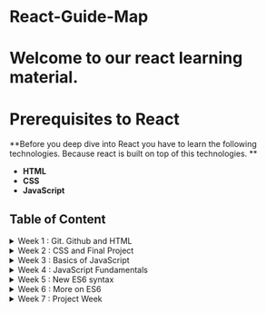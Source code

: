 # React-Guide-Map

# Welcome to our react learning material. 

# Prerequisites to React 

**Before you deep dive into React you have to learn the following technologies. Because react is built on top of this technologies.
**
- **HTML**
- **CSS**
- **JavaScript**

## Table of Content 
<!-- Week 1 Task -->

 <details>
 <summary>
 Week 1 : Git. Github and HTML 
 </summary>
<blockquote>

  <details>
 <summary>
  Day 1
 </summary>
<blockquote>

  - [Required Tools to install](Html-css/tool-installation.md)
  - [Git and Github](git-github/git-github.md)
  - [How to create github account?](https://www.youtube.com/watch?v=QUtk-Uuq9nE)
  - [Git tutorial](https://www.youtube.com/watch?v=DuQKrTweWA4&list=PLkEZWD8wbltmcZQaA0ism9k2E6MGRnHZ7)
  - [Introduction to Git and GitHub in Amharic](https://www.youtube.com/watch?v=bkf25KnxGFw&list=PL66Ka1SSCmtHMuXlmBSi0POcE7i0ui7d2)
  </blockquote>
 </details>
 <details>
 <summary>
 Day 2
 </summary>
<blockquote>

- [How to upload a project to github](https://www.youtube.com/watch?v=3Tn58KQvWtU)
- [HTML Sematics](Html-css/html.md)
- [The box model](Html-css/box-model.md)
</blockquote>
  
 </details>

 <details>
 <summary>
 Day 3
 </summary>
<blockquote>

- [The CSS box model](https://css-tricks.com/the-css-box-model/)
- [CSS Box model video](https://www.youtube.com/watch?v=rIO5326FgPE)

</blockquote>
  
 </details>

 <details>
 <summary>
 Day 4
 </summary>
<blockquote>

-  HTML Form 
   - [HTML form](https://developer.mozilla.org/en-US/docs/Learn/Forms/Your_first_form)
  - [Building forms](https://learn.shayhowe.com/html-css/building-forms/)
  -  [Client-side form validation](https://developer.mozilla.org/en-US/docs/Learn/Forms/Form_validation#using_built-in_form_validation)
</blockquote>

 </details>

<details>
 <summary>
 Day 5
 </summary>
<blockquote>

- [CSS Flex box model](Html-css/box-model.md)
- [A Complete guide to flexbox](https://css-tricks.com/snippets/css/a-guide-to-flexbox/)
  
</blockquote>

 </details>

 <details>
 <summary>
 Day 6
 </summary>
<blockquote>

- [20' flexbox video tutorial](https://www.youtube.com/watch?v=JJSoEo8JSnc)
  - [*Please build website using CSS Flexbox*](https://www.youtube.com/watch?v=SP1QMG6WPNk)
  
</blockquote>

 </details>

 <details>
 <summary>
 Day 7
 </summary>
<blockquote>

- [CSS Grid](Html-css/cssgrid.md)
- [A Complete guide to grid](https://css-tricks.com/snippets/css/complete-guide-grid/)

</blockquote>

 </details>

</blockquote>

 </details>
<!-- Week 2 Task -->
<details>
 <summary>
 Week 2 : CSS and Final Project 
 </summary>
<blockquote>
<!-- Week 2 Day 1 -->
<details>
 <summary>
 Day 1
 </summary>
<blockquote>

- [CSS grid with 18 minutes video](https://www.youtube.com/watch?v=9zBsdzdE4sM)
- [*Please Build a Responsive Grid CSS Website*](https://www.youtube.com/watch?v=moBhzSC455o)
</blockquote>

 </details>
 <!-- Week 2 Day 2 -->
 <details>
 <summary>
 Day 2
 </summary>
<blockquote>

- [Floats and Positioning](Html-css/floats-and-positioning.md)
- [How CSS float and clear works ](https://www.youtube.com/watch?v=LrdkRMZhgZg)
- [How CSS position works](https://www.youtube.com/watch?v=h_Smqpqs_1k)
</blockquote>

 </details>

 <!-- Week 2 Day 3 -->
 <details>
 <summary>
 Day 3
 </summary>
<blockquote>

- [CSS media queries](https://zellwk.com/blog/how-to-write-mobile-first-css/)
- [A Complete guide to CSS media queries](https://css-tricks.com/a-complete-guide-to-css-media-queries/)
- [CSS media queries video tutorial](https://www.youtube.com/watch?v=69IbzTWg5PM)

</blockquote>

 </details>

  <!-- Week 2 Day 4 -->
 <details>
 <summary>
 Day 4
 </summary>
<blockquote>
Animations and transitions

- [Learn CSS Animations](https://www.youtube.com/watch?v=YszONjKpgg4)
- [Learn CSS Transitions](https://www.youtube.com/watch?v=rzD-cPhq02E)

</blockquote>

 </details>

 <!-- Week 2 Day 5-->
 <details>
 <summary>
 Day 5 : Project
 </summary>
<blockquote>
CSS and HTML Project 

- [Project description](project/HTML-CSS-project1.md)


</blockquote>

 </details>

 <!-- Week 2 Day 6-->
 <details>
 <summary>
 Day 6 : Project change 
 </summary>
<blockquote>

Finalize your Day 5 project and submit through google form. 

</blockquote>

 </details>

 <!-- Week 2 Day 7-->
 <details>
 <summary>
 Day 7 : Take Break
 </summary>
<blockquote>

Congradulation! You did great work so far. Enjoy your break!

</blockquote>

 </details>

</blockquote>
</details>

<!-- Week 3 -->
<details>
 <summary>
 Week 3 : Basics of JavaScript 
 </summary>
<blockquote>

> On learning this javasipt topic I would recommened you to use online JavaScript editor called [replit](https://replit.com/)

<!-- Week 3 Day 1-->
 <details>
 <summary>
 Day 1 : Introduction and Condational statement
 </summary>
<blockquote>

- [What is JavaScript](https://www.javascripttutorial.net/what-is-javascript/)
- [If statement](https://www.javascripttutorial.net/javascript-if/)
- [if else](https://www.javascripttutorial.net/javascript-if-else/)
</blockquote>
 </details>

 <!-- Week 3 Day 2-->
 <details>
 <summary>
 Day 2 : Condational Statements
 </summary>
<blockquote>

- [if else if](https://www.javascripttutorial.net/javascript-if-else-if/)
- [Ternary Operator (:?)](https://www.javascripttutorial.net/javascript-ternary-operator/)
- [switch case](https://www.javascripttutorial.net/javascript-switch-case/) 
</blockquote>
 </details>

 <!-- Week 3 Day 3-->
 <details>
 <summary>
 Day 3 : Looping Statements
 </summary>
<blockquote>

- [While loop](https://www.javascripttutorial.net/javascript-while-loop/)
  - [do while loop](https://www.javascripttutorial.net/javascript-do-while/)
</blockquote>
 </details>

  <!-- Week 3 Day 4-->
 <details>
 <summary>
 Day 4 : Looping Statements
 </summary>
<blockquote>

- [for loop](https://www.javascripttutorial.net/javascript-for-loop/)
- [Comma](https://www.javascripttutorial.net/javascript-comma-operator/)
- > [JavaScript flow of control video tutorial](https://www.youtube.com/watch?v=JloLGV9DmtQ)
</blockquote>
 </details>

 <!-- Week 3 Day 5-->
 <details>
 <summary>
 Day 5 : JavaScript Operators
 </summary>
<blockquote>

- [Unary Operators](https://www.javascripttutorial.net/javascript-unary-operators/)
- [Comparison Operators](https://www.javascripttutorial.net/javascript-comparison-operators/)
- [Logical Operators](https://www.javascripttutorial.net/javascript-logical-operators/)

</blockquote>
 </details>

  <!-- Week 3 Day 6-->
 <details>
 <summary>
 Day 6 : JavaScript Operators
 </summary>
<blockquote>

  - [Nullish Coalescing Operator](https://www.javascripttutorial.net/es-next/javascript-nullish-coalescing-operator/)
  - [JavaScript Tutorial | Operators video tutorial](https://www.youtube.com/watch?v=ULNJSTSJc7s)
</blockquote>
 </details>

 <!-- Week 3 Day 7-->
 <details>
 <summary>
 Day 7 : JavaScript Syntax, variables
 </summary>
<blockquote>

  - [JavaScript Syntax](https://www.javascripttutorial.net/javascript-syntax/)
  - [JavaScript Variables](https://www.javascripttutorial.net/javascript-variables/)
  - [Data Types](https://www.javascripttutorial.net/javascript-data-types/)
</blockquote>
 </details>


</blockquote>

</details>
<details>
 <summary>
 Week 4 : JavaScript Fundamentals
 </summary>
<blockquote>

 <!-- Week 4 Day 1-->
 <details>
 <summary>
 Day 1 : JavaScript Object
 </summary>
<blockquote>

  - [JavaScript Objects](https://www.javascripttutorial.net/javascript-objects/)
  - [JavaScript object video tutorial 1](https://www.youtube.com/watch?v=X0ipw1k7ygU)
  - [Javascript Objects video tutorial 2](https://www.youtube.com/watch?v=S1dWe3f2zm0)
</blockquote>
 </details>

  <!-- Week 4 Day 2-->
 <details>
 <summary>
 Day 2 : JavaScript Object methods
 </summary>
<blockquote>

  - [Object Methods](https://www.javascripttutorial.net/javascript-object-methods/)
  - [Constructor Functions](https://www.javascripttutorial.net/javascript-constructor-function/)
  - [Object Properties](https://www.javascripttutorial.net/javascript-object-properties/)
</blockquote>
 </details>

  <!-- Week 4 Day 3-->
 <details>
 <summary>
 Day 3 : JavaScript Object methods
 </summary>
<blockquote>

- [For…in Loop](https://www.javascripttutorial.net/javascript-for-in/)
- [JavaScript Object.values()](https://www.javascripttutorial.net/es-next/javascript-object-values/)
- [`this` keyword in object](https://www.javascripttutorial.net/javascript-this/)
</blockquote>
 </details>

  <!-- Week 4 Day 4-->
 <details>
 <summary>
 Day 4 : JavaScript Array
 </summary>
<blockquote>

- [JavaScript Arrays](https://www.javascripttutorial.net/javascript-array/)
- [JavaScript Array Methods Practice video](https://www.youtube.com/watch?v=3LOEGS4qcRM&list=PLDlWc9AfQBfZGZXFb_1tcRKwtCavR7AfT)
</blockquote>
 </details>

<!-- Week 4 Day 5-->
 <details>
 <summary>
 Day 5 : JavaScript Functions
 </summary>
<blockquote>

- [JavaScript Function video tutorial 1](https://www.youtube.com/watch?v=N8ap4k_1QEQ)
- [JavaScript Function video tutorial 2](https://www.youtube.com/watch?v=xUI5Tsl2JpY)
- [Functions](https://www.javascripttutorial.net/javascript-function/)
  
</blockquote>
 </details>

 <!-- Week 4 Day 6-->
 <details>
 <summary>
 Day 6 : JavaScript Arrow Functions
 </summary>
<blockquote>

- [Anonymous Functions](https://www.javascripttutorial.net/javascript-anonymous-functions/)
- [Understanding Pass-By-Value in JavaScript](https://www.javascripttutorial.net/javascript-pass-by-value/)
- [Default Parameters](https://www.javascripttutorial.net/es6/javascript-default-parameters/)
  
</blockquote>
 </details>


 <!-- Week 4 Day 7-->
 <details>
 <summary>
 Day 7 : JavaScript Events
 </summary>
<blockquote>

  - [A Complete Overview of JavaScript Events video tutorial](https://www.youtube.com/watch?v=YiOlaiscqDY)
  - [Introduction to events](https://developer.mozilla.org/en-US/docs/Learn/JavaScript/Building_blocks/Events)
  
</blockquote>
 </details>

</blockquote>
</details>

<!-- Week 5 -->
<details>
 <summary>
 Week 5 : New ES6 syntax
 </summary>
<blockquote>

<<<<<<< HEAD
 <!-- Week 5 Day 1-->
 <details>
 <summary>
 Day 1 : ES6 for Beginners
 </summary>
<blockquote>

  - [ES6 JavaScript Tutorial for Beginners | by Maximilian Schwarzmüller video tutorial](https://www.youtube.com/watch?v=uaBNBWwjzV8)  
  - [ES6 Tutorial: Learn Modern JavaScript in 1 Hour video tutorial](https://www.youtube.com/watch?v=NCwa_xi0Uuc)
</blockquote>
 </details>

  <!-- Week 5 Day 2-->
 <details>
 <summary>
 Day 2 : JavaScript let
 </summary>
<blockquote>

   
  - [JavaScript let](https://www.javascripttutorial.net/es6/javascript-let/)
  - [let vs. var](https://www.javascripttutorial.net/es6/difference-between-var-and-let/) 
</blockquote>
 </details>

  <!-- Week 5 Day 3-->
 <details>
 <summary>
 Day 3 : const
 </summary>
<blockquote>

  - [const](https://www.javascripttutorial.net/es6/javascript-const/)

</blockquote>
 </details>

  <!-- Week 5 Day 4-->
 <details>
 <summary>
 Day 4 : Default function parameters
 </summary>
<blockquote>

  - [Default function parameters](https://www.javascripttutorial.net/es6/javascript-default-parameters/)
</blockquote>
 </details>

<!-- Week 5 Day 5-->
 <details>
 <summary>
 Day 5 : Literals
 </summary>
<blockquote>

  - [Template Literals](https://www.javascripttutorial.net/es6/javascript-template-literals/)
  - [Object Literal Syntax Extensions](https://www.javascripttutorial.net/es6/object-literal-extensions/)
</blockquote>
 </details>

 <!-- Week 5 Day 6-->
 <details>
 <summary>
 Day 6 : Rest parameter and Spread operator
 </summary>
<blockquote>

  - [Rest parameter](https://www.javascripttutorial.net/es6/javascript-rest-parameters/)
  - [Spread operator](https://www.javascripttutorial.net/es6/javascript-spread/)  
</blockquote>
 </details>

  <!-- Week 5 Day 7-->
 <details>
 <summary>
 Day 7 : For ... of
 </summary>
<blockquote>
  
  - [for…of](https://www.javascripttutorial.net/es6/javascript-for-of/)
</blockquote>
 </details>
</blockquote>
</details>  
    
<!-- Week 6 -->
<details>
 <summary>
 Week 6 : More on ES6
 </summary>
<blockquote>

 <!-- Week 6 Day 1-->
 <details>
 <summary>
 Day 1 : Destructuring
 </summary>
<blockquote>

  - [JavaScript ES6 Destructuring of Arrays and Objects video tutorial](https://www.youtube.com/watch?v=rpYg2M2lNAE)
  - [Array Destructuring](https://www.javascripttutorial.net/es6/destructuring/)
  - [Object Destructuring](https://www.javascripttutorial.net/es6/javascript-object-destructuring/)
</blockquote>
 </details>

  <!-- Week 6 Day 2-->
 <details>
 <summary>
 Day 2 : ES6 Modules
 </summary>
<blockquote>

   
  -  [ES6 Modules video tutorial](https://www.youtube.com/watch?v=cRHQNNcYf6s)
  - [ES6 Modules](https://www.javascripttutorial.net/es6/es6-modules/)
</blockquote>
 </details>

  <!-- Week 6 Day 3-->
 <details>
 <summary>
 Day 3 : ES6 Classes
 </summary>
<blockquote>

  - [Classes - Beau teaches JavaScript](https://www.youtube.com/watch?v=bq_jZY6Skto)
  - [Class](https://www.javascripttutorial.net/es6/javascript-class/) 
  - [Getters and Setters](https://www.javascripttutorial.net/es6/javascript-getters-and-setters/)



</blockquote>
 </details>

  <!-- Week 6 Day 4-->
 <details>
 <summary>
 Day 4 : continue on ES6 Classes
 </summary>
<blockquote>

  - [Class Expression](https://www.javascripttutorial.net/es6/javascript-class-expressions/)
</blockquote>
 </details>

<!-- Week 6 Day 5-->
 <details>
 <summary>
 Day 5 : Arrow Functions
 </summary>
<blockquote>

  - [JavaScript ES6 Arrow Functions Tutorial video tutorial](https://www.youtube.com/watch?v=h33Srr5J9nY)
  - [Arrow functions](https://www.javascripttutorial.net/es6/javascript-arrow-function/)
  - [Arrow functions: when you should not use](https://www.javascripttutorial.net/es6/when-you-should-not-use-arrow-functions/)
</blockquote>
 </details>

 <!-- Week 6 Day 6-->
 <details>
 <summary>
 Day 6 : Promises
 </summary>
<blockquote>

  - [JavaScript Promises In 10 Minutes video tutorial](https://www.youtube.com/watch?v=DHvZLI7Db8E)
  - [Promises](https://www.javascripttutorial.net/es6/javascript-promises/)
  - [Promise chaining](https://www.javascripttutorial.net/es6/promise-chaining/)
  - [Promise error handling](https://www.javascripttutorial.net/es6/promise-error-handling/)  
</blockquote>
 </details>
=======










>>>>>>> 17d49a20ee6ec99c63911c084b3675fdb020ffd7

  <!-- Week 6 Day 7-->
 <details>
 <summary>
 Day 7 : For ... of
 </summary>
<blockquote>
  
  - [for…of](https://www.javascripttutorial.net/es6/javascript-for-of/)
</blockquote>
 </details>

</blockquote>
 </details>
 
<!--  -->
<!-- Week 7 -->
<details>
 <summary>
 Week 7 : Project Week
 </summary>
<blockquote>

 <!-- Week 7 Day 1-->
 <details>
 <summary>
 Day 1 : Project description
 </summary>
<blockquote>

  [Project description](project/javascript-project2.md)
</blockquote>
 </details>

  <!-- Week 7 Day 2-->

 > Day 2 : completion and summtion date 

 
</blockquote>
 </details>
<!--  -->



